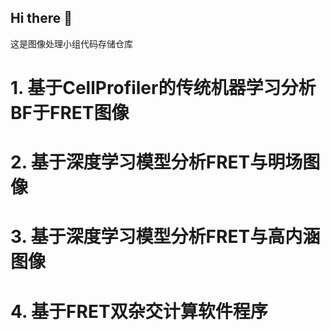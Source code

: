 ## Hi there 👋
这是图像处理小组代码存储仓库

# 1. 基于CellProfiler的传统机器学习分析BF于FRET图像

# 2. 基于深度学习模型分析FRET与明场图像

# 3. 基于深度学习模型分析FRET与高内涵图像

# 4. 基于FRET双杂交计算软件程序

<!--

**Here are some ideas to get you started:**

🙋‍♀️ A short introduction - what is your organization all about?
🌈 Contribution guidelines - how can the community get involved?
👩‍💻 Useful resources - where can the community find your docs? Is there anything else the community should know?
🍿 Fun facts - what does your team eat for breakfast?
🧙 Remember, you can do mighty things with the power of [Markdown](https://docs.github.com/github/writing-on-github/getting-started-with-writing-and-formatting-on-github/basic-writing-and-formatting-syntax)
-->
